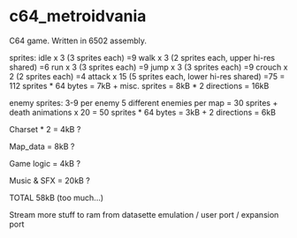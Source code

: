 # c64_metroidvania

C64 game. Written in 6502 assembly.

sprites:  idle x 3    (3 sprites each) =9
          walk x 3    (2 sprites each, upper hi-res shared) =6
          run x 3     (3 sprites each) =9
          jump x 3    (3 sprites each) =9
          crouch x 2  (2 sprites each) =4
          attack x 15 (5 sprites each, lower hi-res shared) =75
          = 112 sprites * 64 bytes = 7kB
          + misc. sprites = 8kB
          * 2 directions = 16kB
 
enemy sprites:
          3-9 per enemy
          5 different enemies per map = 30 sprites
          + death animations x 20 = 50 sprites * 64 bytes = 3kB
          + 2 directions = 6kB
  
Charset * 2 = 4kB ?

Map_data = 8kB ?

Game logic = 4kB ?

Music & SFX = 20kB ?

TOTAL 58kB (too much...)

Stream more stuff to ram from datasette emulation / user port / expansion port




          
          
